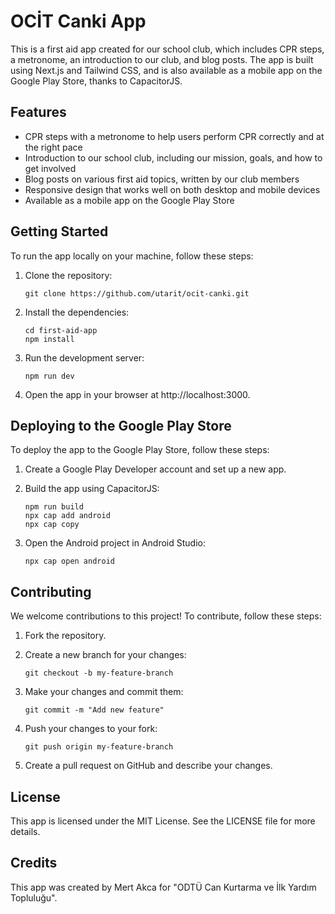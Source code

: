 # OCİT Canki App

This is a first aid app created for our school club, which includes CPR steps, a metronome, an introduction to our club, and blog posts. The app is built using Next.js and Tailwind CSS, and is also available as a mobile app on the Google Play Store, thanks to CapacitorJS.

## Features

- CPR steps with a metronome to help users perform CPR correctly and at the right pace
- Introduction to our school club, including our mission, goals, and how to get involved
- Blog posts on various first aid topics, written by our club members
- Responsive design that works well on both desktop and mobile devices
- Available as a mobile app on the Google Play Store

## Getting Started

To run the app locally on your machine, follow these steps:

1. Clone the repository:

   ```
   git clone https://github.com/utarit/ocit-canki.git
   ```

2. Install the dependencies:

   ```
   cd first-aid-app
   npm install
   ```

3. Run the development server:

   ```
   npm run dev
   ```

4. Open the app in your browser at http://localhost:3000.

## Deploying to the Google Play Store

To deploy the app to the Google Play Store, follow these steps:

1. Create a Google Play Developer account and set up a new app.

2. Build the app using CapacitorJS:

   ```
   npm run build
   npx cap add android
   npx cap copy
   ```

3. Open the Android project in Android Studio:

   ```
   npx cap open android
   ```

## Contributing

We welcome contributions to this project! To contribute, follow these steps:

1. Fork the repository.

2. Create a new branch for your changes:

   ```
   git checkout -b my-feature-branch
   ```

3. Make your changes and commit them:

   ```
   git commit -m "Add new feature"
   ```

4. Push your changes to your fork:

   ```
   git push origin my-feature-branch
   ```

5. Create a pull request on GitHub and describe your changes.

## License

This app is licensed under the MIT License. See the LICENSE file for more details.

## Credits

This app was created by Mert Akca for "ODTÜ Can Kurtarma ve İlk Yardım Topluluğu".
